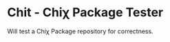 Chit - Chiχ Package Tester
==========================

Will test a Chiχ Package repository for correctness.
